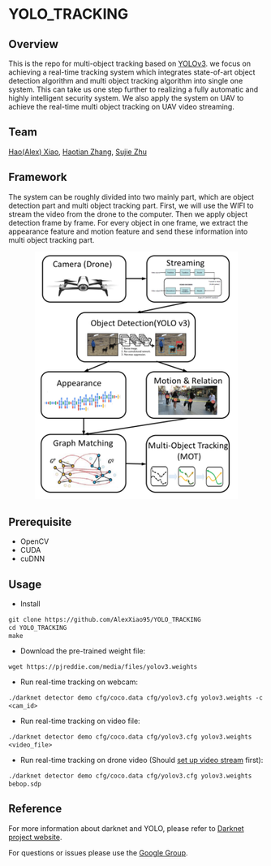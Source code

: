 # YOLO_TRACKING #


## Overview

This is the repo for multi-object tracking based on [YOLOv3](https://pjreddie.com/darknet/yolo/). we focus on achieving a real-time tracking system which integrates state-of-art object detection algorithm and multi object tracking algorithm into single one system. This can take us one step further to realizing a fully automatic and highly intelligent security system. We also apply the system on UAV to achieve the real-time multi object tracking on UAV video streaming.


## Team
[Hao(Alex) Xiao](https://github.com/AlexXiao95), [Haotian Zhang](https://github.com/Haotian-Zhang), [Sujie Zhu](https://github.com/SujieZhu)

## Framework
The system can be roughly divided into two mainly part, which are object detection part and multi object tracking part. First, we will use the WIFI to stream the video from the drone to the computer. Then we apply object detection frame by frame. For every object in one frame, we extract the appearance feature and motion feature and send these information into multi object tracking part.

<div  align="center"> 
<img src="data/framework.png", width="400">
</div>


## Prerequisite
* OpenCV
* CUDA
* cuDNN


## Usage

* Install

```
git clone https://github.com/AlexXiao95/YOLO_TRACKING
cd YOLO_TRACKING
make
```

* Download the pre-trained weight file:

```
wget https://pjreddie.com/media/files/yolov3.weights
```

* Run real-time tracking on webcam:

```
./darknet detector demo cfg/coco.data cfg/yolov3.cfg yolov3.weights -c <cam_id>
```

* Run real-time tracking on video file:

```
./darknet detector demo cfg/coco.data cfg/yolov3.cfg yolov3.weights <video_file>
```

* Run real-time tracking on drone video (Should [set up video stream](http://developer.parrot.com/blog/2016/play-bebop-stream-on-vlc/) first):

```
./darknet detector demo cfg/coco.data cfg/yolov3.cfg yolov3.weights bebop.sdp
```

## Reference

For more information about darknet and YOLO, please refer to [Darknet project website](http://pjreddie.com/darknet).

For questions or issues please use the [Google Group](https://groups.google.com/forum/#!forum/darknet).

